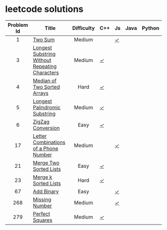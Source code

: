 # leetcode solutions

Problem Id | Title | Difficulty | C++ | Js | Java | Python
:---: | --- | :---: | --- | --- | --- | --- |
1 | [Two Sum](https://leetcode.com/problems/two-sum/) | Medium | | [✓](https://github.com/xidui/algorithm-training/blob/master/leetcode/Two%20Sum/solution.js)
3 | [Longest Substring Without Repeating Characters](https://leetcode.com/problems/longest-substring-without-repeating-characters/) | Medium | [✓](https://github.com/xidui/algorithm-training/blob/master/leetcode/Longest%20Substring%20Without%20Repeating%20Characters%20/solution.cpp)
4 | [Median of Two Sorted Arrays](https://leetcode.com/problems/median-of-two-sorted-arrays/) | Hard | [✓](https://github.com/xidui/algorithm-training/blob/master/leetcode/Median%20of%20Two%20Sorted%20Arrays/solution.cpp)
5 | [Longest Palindromic Substring](https://leetcode.com/problems/longest-palindromic-substring/) | Medium | [✓](https://github.com/xidui/algorithm-training/blob/master/leetcode/Longest%20Palindromic%20Substring/solution.cpp)
6 | [ZigZag Conversion](https://leetcode.com/problems/zigzag-conversion/) | Easy | [✓](https://github.com/xidui/algorithm-training/blob/master/leetcode/ZigZag%20Conversion/solution.cpp)
17 | [Letter Combinations of a Phone Number](https://leetcode.com/problems/letter-combinations-of-a-phone-number/) | Medium | | [✓](https://github.com/xidui/algorithm-training/blob/master/leetcode/Letter%20Combinations%20of%20a%20Phone%20Number/solution.js)
21 | [Merge Two Sorted Lists](https://leetcode.com/problems/merge-two-sorted-lists/) | Easy | [✓](https://github.com/xidui/algorithm-training/blob/master/leetcode/Merge%20Two%20Sorted%20Lists/solution.cpp)
23 | [Merge k Sorted Lists](https://leetcode.com/problems/merge-k-sorted-lists/) | Hard | [✓](https://github.com/xidui/algorithm-training/blob/master/leetcode/Merge%20k%20Sorted%20Lists/solution.cpp)
67 | [Add Binary](https://leetcode.com/problems/add-binary/) | Easy | | [✓](https://github.com/xidui/algorithm-training/blob/master/leetcode/Add%20Binary/solution.js)
268 | [Missing Number](https://leetcode.com/problems/missing-number/)| Medium | | [✓](https://github.com/xidui/algorithm-training/blob/master/leetcode/Missing%20Number/solution.js)
279 | [Perfect Squares](https://leetcode.com/problems/perfect-squares/) | Medium | [✓](https://github.com/xidui/algorithm-training/blob/master/leetcode/Perfect%20Squares/solution.cpp)